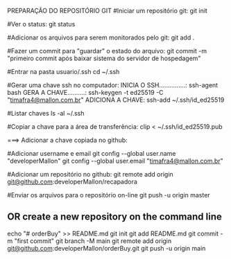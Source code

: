 PREPARAÇÃO DO REPOSITÓRIO GIT
#Iniciar um repositório git:
git init

#Ver o status:
git status

#Adicionar os arquivos para serem monitorados pelo git:
git add .

#Fazer um commit para "guardar" o estado do arquivo:
git commit -m "primeiro commit após baixar sistema do servidor de hospedagem"

#Entrar na pasta usuario/.ssh
cd ~/.ssh

#Gerar uma chave ssh no computador:
INICIA O SSH...............: ssh-agent bash
GERA A CHAVE..........: ssh-keygen -t ed25519 -C "timafra4@mallon.com.br"
ADICIONA A CHAVE: ssh-add ~/.ssh/id_ed25519

#Listar chaves
ls -al ~/.ssh

#Copiar a chave para a área de transferência:
clip < ~/.ssh/id_ed25519.pub

===> Adicionar a chave copiada no github:

#Adicionar username e email
git config --global user.name "developerMallon"
git config --global user.email "timafra4@mallon.com.br"

#Adicionar um repositório no github:
git remote add origin git@github.com:developerMallon/recapadora

#Enviar os arquivos para o repositório on-line
git push -u origin master




## OR create a new repository on the command line
echo "# orderBuy" >> README.md
git init
git add README.md
git commit -m "first commit"
git branch -M main
git remote add origin git@github.com:developerMallon/orderBuy.git
git push -u origin main